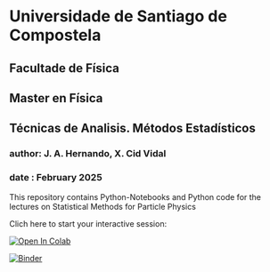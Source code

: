 # Universidade de Santiago de Compostela
## Facultade de Física
## Master en Física
## Técnicas de Analisis. Métodos Estadísticos
### author: J. A. Hernando, X. Cid Vidal
### date  : February 2025


This repository contains Python-Notebooks and Python code for the lectures
on Statistical Methods for Particle Physics

Clich here to start your interactive session:

[![Open In Colab](https://colab.research.google.com/assets/colab-badge.svg)](https://colab.research.google.com/github/xabiercidvidal/USC-TA/blob/master/ta_index.ipy)


[![Binder](https://mybinder.org/badge_logo.svg)](https://mybinder.org/v2/gh/xabiercidvidal/USC-TA/master)
